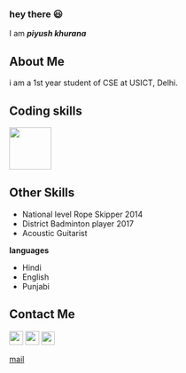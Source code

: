 ### hey there 😃
 
I am ***piyush khurana***

## About Me
i am a 1st year student of CSE at USICT, Delhi.

## Coding skills 

<p>
  <img src="https://www.shoutcoders.com/wp-content/uploads/2020/02/C-programming-1024x530.png" height="76px"/>
 </p>
 
 ## Other Skills
 
  - National level Rope Skipper 2014
  - District Badminton player 2017
  - Acoustic Guitarist
  
  **languages**
  
  - Hindi
  - English
  - Punjabi
  
  ## Contact Me
  
  [<img src="https://camo.githubusercontent.com/b091cb88e26295fdc73b1f1f91d812216757930cb4d60f7951a07deff2a53fd5/68747470733a2f2f696d672e736869656c64732e696f2f62616467652f496e7374616772616d2d2532334534343035462e7376673f267374796c653d666c61742d737175617265266c6f676f3d696e7374616772616d266c6f676f436f6c6f723d7768697465" height="25">](https://www.instagram.com/piyushkhurana2019/) [<img src="https://camo.githubusercontent.com/1598532a3542326fff0ea5e0481f39287c1a1a201b07b4fff95c5ecd6a30553e/68747470733a2f2f696d672e736869656c64732e696f2f62616467652f4c696e6b6564496e2d2532333030373742352e7376673f267374796c653d666c61742d737175617265266c6f676f3d6c696e6b6564696e266c6f676f436f6c6f723d7768697465" height = "25">](https://www.linkedin.com/in/piyush-khurana-907b25227/)  [<img src="https://camo.githubusercontent.com/d7cb1dd1cb1934a60f80c33b839975af5ce9e376a967b26e14290801ba30eda4/68747470733a2f2f696d672e736869656c64732e696f2f62616467652f547769747465722d2532333144413146322e7376673f267374796c653d666c61742d737175617265266c6f676f3d74776974746572266c6f676f436f6c6f723d7768697465" height="24">](https://twitter.com/piyushk2019)
  
  [mail](mailto:piyushkhurana2019@gmail.com)
  
  
  
